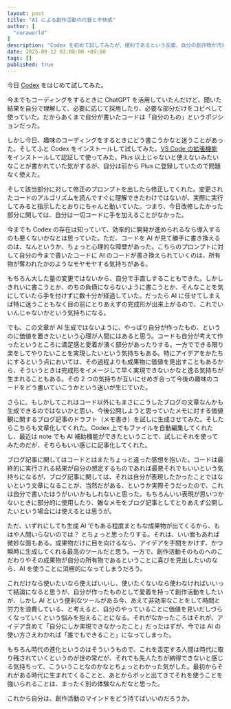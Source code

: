 ```yaml
---
layout: post
title: "AI による創作活動の代替と不快感"
author: [
  "noraworld"
]
description: "Codex を初めて試してみたが、便利であるという反面、自分の創作物が汚染されるようななんとも言えない気持ちになったのでそのことについてまとめる。"
date: 2025-09-12 02:00:00 +09:00
tags: []
published: true
---
```


今日 [Codex](https://openai.com/codex/) をはじめて試してみた。

今までもコーディングをするときに ChatGPT を活用していたんだけど、聞いた結果を自分で理解して、必要に応じて採用したり、必要な部分だけをコピペして使っていた。だからあくまで自分が書いたコードは「自分のもの」というポジションだった。

しかし今日、趣味のコーディングをするときにどう書こうかなと迷うことがあった。そしてふと Codex をインストールして試してみた。[VS Code の拡張機能](https://developers.openai.com/codex/ide) をインストールして認証して使ってみた。Plus 以上じゃないと使えないみたいなことが書かれていた気がするが、自分は前から Plus に登録していたので問題なく使えた。

そして該当部分に対して修正のプロンプトを出したら修正してくれた。変更されたコードのアルゴリズムを読んですぐに理解できたわけではないが、実際に実行してみると指示したとおりにちゃんと動いていた。つまり、今日改修したかった部分に関しては、自分は一切コードに手を加えることがなかった。

今までも Codex の存在は知っていて、効率的に開発が進められるなら導入するのも悪くないかなとは思っていた。ただ、コードを AI が見て勝手に書き換えるのは、なんというか、ちょっと心理的な障壁があった。こちらのプロンプトに対して自分の今まで書いたコードに AI のコードが書き換えられていくのは、所有物が奪われたかのようなモヤモヤする気持ちがある。

もちろん大した量の変更ではないから、自分で手直しすることもできた。しかしきれいに書こうとか、のちの負債にならないように書こうとか、そんなことを気にしていたら手を付けずに数十分が経過していた。だったら AI に任せてしまえば特に迷うこともなく目の前にとりあえずの完成形が出来上がるので、これでいいんじゃないかという気持ちになる。

でも、この文章が AI 生成ではないように、やっぱり自分が作ったもの、というのに価値を置きたいという心理が人間にはあると思う。コードも自分が考えて作ったというところに満足感と愛着が湧く部分があったりする。一方でできる限り楽をしてやりたいことを実現したいという気持ちもある。特にアイデアをかたちにするという点においては、その過程よりも成果物に価値を見出すこともあるから、そういうときは完成形をイメージして早く実現できないかなと逸る気持ちが生まれることもある。その 2 つの気持ちが互いにせめぎ合って今後の趣味のコードをどう書いていこうかという迷いが生じていた。

さらに、もしかしてこれはコード以外にもまさにこうしたブログの文章なんかも生成できるのではないかと思い、今後公開しようと思っていたメモに対する価値観に関するブログ記事のドラフト（メモ書き）を試しに生成させてみた。そしたらこちらも文章化してくれた。Codex 上でもファイルを自動編集してくれたし、最近は note でも AI 補助機能ができたということで、試しにそれを使ってみたのだが、そちらもいい感じに記事化してくれた。

ブログ記事に関してはコードとはまたちょっと違った感想を抱いた。コードは最終的に実行される結果が自分の想定するものであれば最悪それでもいいという気持ちになるが、ブログ記事に関しては、それは自分が表現したかったことではないという文章になることが、当然だがある、というか実際そうだったので、これは自分で書いたほうがいいかもしれないと思った。もちろんいい表現が思いつかないときに部分的に使用したり、雑なメモをブログ記事としてとりあえず公開したいという場合には使えるとは思うが。

ただ、いずれにしても生成 AI でもある程度まともな成果物が出てくるから、もはや人間いらないのでは？ とちょっと思ったりする。それは、いい面もあれば微妙な面もある。成果物だけに目を向けるなら、アイデアを手間をかけず、かつ瞬時に生成してくれる最高のツールだと思う。一方で、創作活動そのものへのこだわりやその成果物が自分の所有物であるということに喜びを見出したいのなら、AI を使うことに消極的になってしまうだろう。

これだけなら使いたいなら使えばいいし、使いたくないなら使わなければいいって結論になると思うが、自分が作ったものとして愛着を持って創作活動をしたいが、しかし AI という便利なツールがある今、あえて非効率なことをして時間と労力を浪費している、と考えると、自分のやっていることに価値を見いだしづらくなっていくという悩みを抱えることになる。それがなかったころはそれが、アイデア含めて「自分にしか実現できなかったこと」だったはずが、今では AI の使い方さえわかれば「誰でもできること」になってしまった。

もちろん時代の進化というのはそういうもので、これを否定する人間は時代に取り残されていくというのが世の常だが、それでも先人たちが納得できないと感じる気持ちって、こういうことなのかなとちょっとわかった気がした。最初からそれがある時代に生まれてくることと、あとからポッと出てきてそれを使うことを強いられることは、まったく別の体験なんだなと思った。

これから自分は、創作活動のマインドをどう持てばいいのだろうか。
